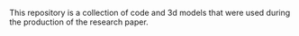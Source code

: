 This repository is a collection of code and 3d models that were used during the production of the research paper.
